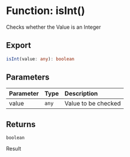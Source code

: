 # Function: isInt()

Checks whether the Value is an Integer

## Export

```ts
isInt(value: any): boolean
```

## Parameters

| Parameter | Type  | Description         |
| :-------- | :---- | :------------------ |
| value     | `any` | Value to be checked |

## Returns

`boolean`

Result
